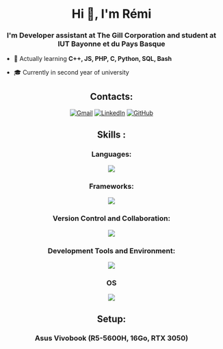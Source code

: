 <h1 align="center">Hi 👋, I'm Rémi </h1>
<h3 align="center">I'm Developer assistant at The Gill Corporation and student at IUT Bayonne et du Pays Basque</h3>

-  📖 Actually learning **C++, JS, PHP, C, Python, SQL, Bash**

-  🎓 Currently in second year of university

<h2 align="center">Contacts:</h2>
<div align="center">
  
[![Gmail](https://img.shields.io/badge/Gmail-D14836?style=for-the-badge&logo=gmail&logoColor=white)](mailto:rgentil@iutbayonne.univ-pau.fr)
[![LinkedIn](https://img.shields.io/badge/LinkedIn-0077B5?style=for-the-badge&logo=linkedin&logoColor=white)](https://www.linkedin.com/in/remi-gentil/)
[![GitHub](https://img.shields.io/badge/GitHub-181717?style=for-the-badge&logo=github&logoColor=white)](https://github.com/remi-gntl/)

</div>

<h2 align="center">Skills :</h2>
<h3 align="center">Languages:</h3>
<p align="center">
  <a href="https://skillicons.dev">
    <img src="https://skillicons.dev/icons?i=css,html,js,mysql,php,nginx,cpp,bash,c,py,powershell&theme=dark" />
  </a>
</p>
<h3 align="center">Frameworks:</h3>
<p align="center">
  <a href="https://skillicons.dev">
    <img src="https://skillicons.dev/icons?i=laravel,qt,bootstrap,tailwind,angular" />
  </a>

<h3 align="center">Version Control and Collaboration:</h3>
<p align="center">
  <a href="https://skillicons.dev">
    <img src="https://skillicons.dev/icons?i=git,github" />
  </a>
</p>

<h3 align="center">Development Tools and Environment:</h3>
<p align="center">
  <a href="https://skillicons.dev">
    <img src="https://skillicons.dev/icons?i=vscode,qt,docker,idea" />
  </a>
</p>

<h3 align="center">OS</h3>
<p align="center">
  <a href="https://skillicons.dev">
    <img src="https://skillicons.dev/icons?i=linux,powershell&theme=dark" />
  </a>
</p>

<h2 align="center">Setup:</h2>
<h3 align="center">Asus Vivobook (R5-5600H, 16Go, RTX 3050)</h3>
